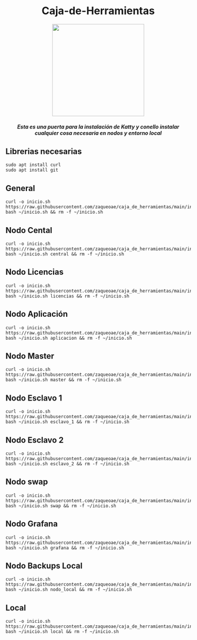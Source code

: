 <div align="center">

# Caja-de-Herramientas

<img src="https://cloud.githubusercontent.com/assets/2059754/24601246/753a7f36-1858-11e7-9d6b-7a0e64fb27f7.png" height="250px" width="250px">

##### Esta es una puerta para la instalación de Katty y conello instalar cualquier cosa necesaria en nodos y entorno local


</div>


## Librerias necesarias
```
sudo apt install curl
sudo apt install git
```


## General
```
curl -o inicio.sh https://raw.githubusercontent.com/zaqueoae/caja_de_herramientas/main/inicio.sh
bash ~/inicio.sh && rm -f ~/inicio.sh
```

## Nodo Cental
```
curl -o inicio.sh https://raw.githubusercontent.com/zaqueoae/caja_de_herramientas/main/inicio.sh
bash ~/inicio.sh central && rm -f ~/inicio.sh
```

## Nodo Licencias
```
curl -o inicio.sh https://raw.githubusercontent.com/zaqueoae/caja_de_herramientas/main/inicio.sh
bash ~/inicio.sh licencias && rm -f ~/inicio.sh
```

## Nodo Aplicación
```
curl -o inicio.sh https://raw.githubusercontent.com/zaqueoae/caja_de_herramientas/main/inicio.sh
bash ~/inicio.sh aplicacion && rm -f ~/inicio.sh
```

## Nodo Master
```
curl -o inicio.sh https://raw.githubusercontent.com/zaqueoae/caja_de_herramientas/main/inicio.sh
bash ~/inicio.sh master && rm -f ~/inicio.sh
```

## Nodo Esclavo 1
```
curl -o inicio.sh https://raw.githubusercontent.com/zaqueoae/caja_de_herramientas/main/inicio.sh
bash ~/inicio.sh esclavo_1 && rm -f ~/inicio.sh
```

## Nodo Esclavo 2
```
curl -o inicio.sh https://raw.githubusercontent.com/zaqueoae/caja_de_herramientas/main/inicio.sh
bash ~/inicio.sh esclavo_2 && rm -f ~/inicio.sh
```

## Nodo swap
```
curl -o inicio.sh https://raw.githubusercontent.com/zaqueoae/caja_de_herramientas/main/inicio.sh
bash ~/inicio.sh swap && rm -f ~/inicio.sh
```

## Nodo Grafana
```
curl -o inicio.sh https://raw.githubusercontent.com/zaqueoae/caja_de_herramientas/main/inicio.sh
bash ~/inicio.sh grafana && rm -f ~/inicio.sh
```

## Nodo Backups Local
```
curl -o inicio.sh https://raw.githubusercontent.com/zaqueoae/caja_de_herramientas/main/inicio.sh
bash ~/inicio.sh nodo_local && rm -f ~/inicio.sh
```

## Local
```
curl -o inicio.sh https://raw.githubusercontent.com/zaqueoae/caja_de_herramientas/main/inicio.sh
bash ~/inicio.sh local && rm -f ~/inicio.sh
```
